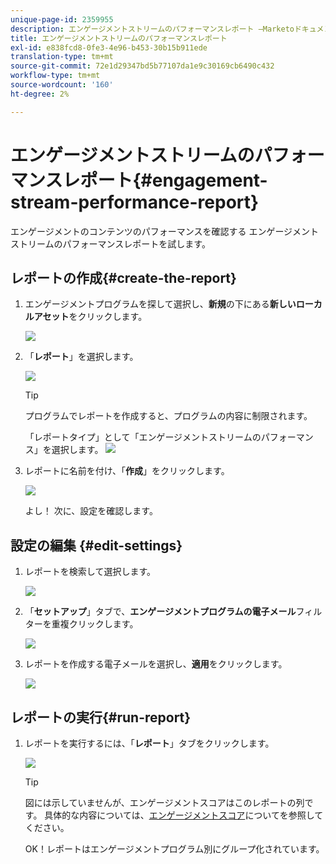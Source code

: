 ```yaml
---
unique-page-id: 2359955
description: エンゲージメントストリームのパフォーマンスレポート —Marketoドキュメント — 製品ドキュメント
title: エンゲージメントストリームのパフォーマンスレポート
exl-id: e838fcd8-0fe3-4e96-b453-30b15b911ede
translation-type: tm+mt
source-git-commit: 72e1d29347bd5b77107da1e9c30169cb6490c432
workflow-type: tm+mt
source-wordcount: '160'
ht-degree: 2%

---
```


# エンゲージメントストリームのパフォーマンスレポート{#engagement-stream-performance-report}

エンゲージメントのコンテンツのパフォーマンスを確認する エンゲージメントストリームのパフォーマンスレポートを試します。

## レポートの作成{#create-the-report}

1. エンゲージメントプログラムを探して選択し、**新規**&#x200B;の下にある&#x200B;**新しいローカルアセット**&#x200B;をクリックします。

   ![](assets/localassetnutring.jpg)

1. 「**レポート**」を選択します。

   ![](assets/image2014-9-15-18-3a23-3a59.png)

   >[!TIP]
   >
   >プログラムでレポートを作成すると、プログラムの内容に制限されます。

   「レポートタイプ」として「エンゲージメントストリームのパフォーマンス」を選択します。
   ![](assets/engagementreportchoose.png)

1. レポートに名前を付け、「**作成**」をクリックします。

   ![](assets/image2014-9-15-18-3a24-3a23.png)

   よし！ 次に、設定を確認します。

## 設定の編集 {#edit-settings}

1. レポートを検索して選択します。

   ![](assets/engagementperformancereport.jpg)

1. 「**セットアップ**」タブで、**エンゲージメントプログラムの電子メール**&#x200B;フィルターを重複クリックします。

   ![](assets/image2014-9-15-18-3a25-3a4.png)

1. レポートを作成する電子メールを選択し、**適用**&#x200B;をクリックします。

   ![](assets/engagementfilter.jpg)

## レポートの実行{#run-report}

1. レポートを実行するには、「**レポート**」タブをクリックします。

   ![](assets/image2014-9-15-18-3a25-3a15.png)

   >[!TIP]
   >
   >図には示していませんが、エンゲージメントスコアはこのレポートの列です。 具体的な内容については、[エンゲージメントスコア](/help/marketo/product-docs/email-marketing/drip-nurturing/reports-and-notifications/understanding-the-engagement-score.md)についてを参照してください。

   OK！レポートはエンゲージメントプログラム別にグループ化されています。
